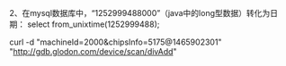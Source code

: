 2、在mysql数据库中，“1252999488000”（java中的long型数据）转化为日期： 
select from_unixtime(1252999488); 

curl -d "machineId=2000&chipsInfo=5175@1465902301" "http://gdb.glodon.com/device/scan/divAdd"